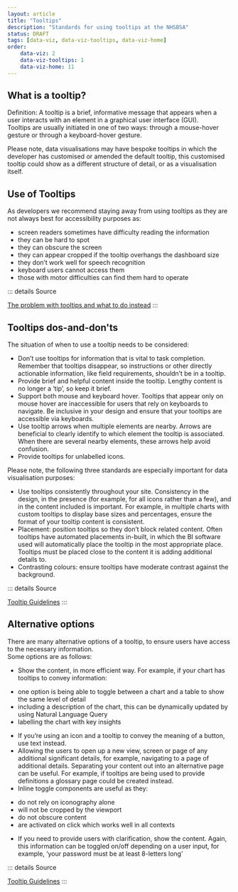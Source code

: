 ```yaml
---
layout: article
title: "Tooltips"
description: "Standards for using tooltips at the NHSBSA"
status: DRAFT
tags: [data-viz, data-viz-tooltips, data-viz-home]
order:
    data-viz: 2
    data-viz-tooltips: 1
    data-viz-home: 11
---
```

## What is a tooltip?  
  
Definition: A tooltip is a brief, informative message that appears when a user interacts with an element in a graphical user interface (GUI).  
Tooltips are usually initiated in one of two ways: through a mouse-hover gesture or through a keyboard-hover gesture.  
  
Please note, data visualisations may have bespoke tooltips in which the developer has customised or amended the default tooltip, this customised tooltip could show as a different structure of detail, or as a visualisation itself.  
  
## Use of Tooltips  
  
As developers we recommend staying away from using tooltips as they are not always best for accessibility purposes as:  
- screen readers sometimes have difficulty reading the information
- they can be hard to spot
- they can obscure the screen
- they can appear cropped if the tooltip overhangs the dashboard size
- they don’t work well for speech recognition
- keyboard users cannot access them
- those with motor difficulties can find them hard to operate  
  
::: details Source
 
[The problem with tooltips and what to do instead][tool 1]
:::   
  
## Tooltips dos-and-don'ts  
  
The situation of when to use a tooltip needs to be considered:  
- Don’t use tooltips for information that is vital to task completion. Remember that tooltips disappear, so instructions or other directly actionable information, like field requirements, shouldn’t be in a tooltip.
- Provide brief and helpful content inside the tooltip. Lengthy content is no longer a ‘tip’, so keep it brief.
- Support both mouse and keyboard hover. Tooltips that appear only on mouse hover are inaccessible for users that rely on keyboards to navigate. Be inclusive in your design and ensure that your tooltips are accessible via keyboards.
- Use tooltip arrows when multiple elements are nearby. Arrows are beneficial to clearly identify to which element the tooltip is associated. When there are several nearby elements, these arrows help avoid confusion.
- Provide tooltips for unlabelled icons.  
  
Please note, the following three standards are especially important for data visualisation purposes:  
- Use tooltips consistently throughout your site. Consistency in the design, in the presence (for example, for all icons rather than a few), and in the content included is important. For example, in multiple charts with custom tooltips to display base sizes and percentages, ensure the format of your tooltip content is consistent.
- Placement: position tooltips so they don’t block related content. Often tooltips have automated placements in-built, in which the BI software used will automatically place the tooltip in the most appropriate place. Tooltips must be placed close to the content it is adding additional details to. 
- Contrasting colours: ensure tooltips have moderate contrast against the background.  
  
::: details Source
 
[Tooltip Guidelines][tool 2]
:::  
  
## Alternative options  
  
There are many alternative options of a tooltip, to ensure users have access to the necessary information.  
Some options are as follows:  
- Show the content, in more efficient way. For example, if your chart has tooltips to convey information:
* one option is being able to toggle between a chart and a table to show the same level of detail
* including a description of the chart, this can be dynamically updated by using Natural Language Query
* labelling the chart with key insights
- If you’re using an icon and a tooltip to convey the meaning of a button, use text instead.
- Allowing the users to open up a new view, screen or page of any additional significant details, for example, navigating to a page of additional details. Separating your content out into an alternative page can be useful. For example, if tooltips are being used to provide definitions a glossary page could be created instead.
- Inline toggle components are useful as they:
* do not rely on iconography alone
* will not be cropped by the viewport
* do not obscure content
* are activated on click which works well in all contexts
- If you need to provide users with clarification, show the content. Again, this information can be toggled on/off depending on a user input, for example, ‘your password must be at least 8-letters long’  
  
::: details Source
 
[Tooltip Guidelines][tool 3]
:::  
  

[tool 1]: https://adamsilver.io/blog/the-problem-with-tooltips-and-what-to-do-instead/
[tool 2]: https://www.nngroup.com/articles/tooltip-guidelines/
[tool 3]: https://www.nngroup.com/articles/tooltip-guidelines/